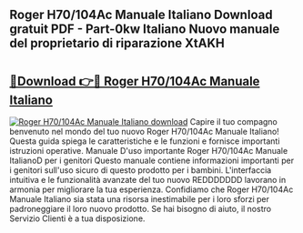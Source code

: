 ## Roger H70/104Ac Manuale Italiano Download gratuit PDF - Part-0kw Italiano Nuovo manuale del proprietario di riparazione XtAKH

# <h2><a href="http://dfdh1hs.blite.top/?on=Roger+H70%2f104Ac+Manuale+Italiano">🔗Download 👉🔴 Roger H70/104Ac Manuale Italiano</a></h2>

[![Roger H70/104Ac Manuale Italiano download](https://i.imgur.com/lujVjoI.png)](http://dfdh1hs.blite.top/?on=Roger+H70%2f104Ac+Manuale+Italiano)
Capire il tuo compagno benvenuto nel mondo del tuo nuovo Roger H70/104Ac Manuale Italiano! Questa guida spiega le caratteristiche e le funzioni e fornisce importanti istruzioni operative. Manuale D'uso importante Roger H70/104Ac Manuale ItalianoD per i genitori Questo manuale contiene informazioni importanti per i genitori sull'uso sicuro di questo prodotto per i bambini. L'interfaccia intuitiva e le funzionalità avanzate del tuo nuovo REDDDDDDD lavorano in armonia per migliorare la tua esperienza. Confidiamo che Roger H70/104Ac Manuale Italiano sia stata una risorsa inestimabile per i loro sforzi per padroneggiare il loro nuovo prodotto. Se hai bisogno di aiuto, il nostro Servizio Clienti è a tua disposizione.
